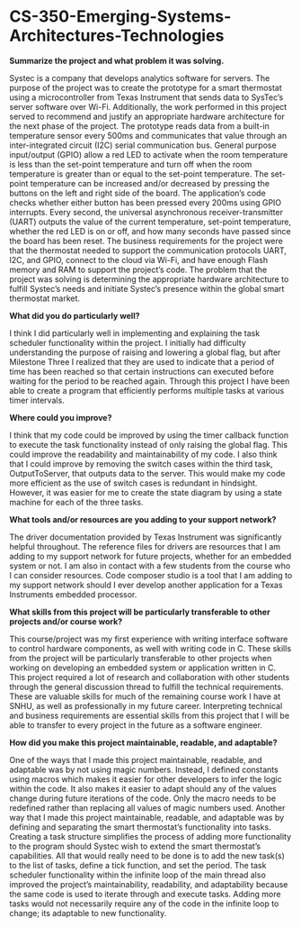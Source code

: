 # CS-350-Emerging-Systems-Architectures-Technologies

<b>Summarize the project and what problem it was solving.</b>

Systec is a company that develops analytics software for servers. The purpose of the project was to create the prototype for a smart thermostat using a microcontroller from Texas Instrument that sends data to SysTec’s server software over Wi-Fi. Additionally, the work performed in this project served to recommend and justify an appropriate hardware architecture for the next phase of the project. The prototype reads data from a built-in temperature sensor every 500ms and communicates that value through an inter-integrated circuit (I2C) serial communication bus. General purpose input/output (GPIO) allow a red LED to activate when the room temperature is less than the set-point temperature and turn off when the room temperature is greater than or equal to the set-point temperature. The set-point temperature can be increased and/or decreased by pressing the buttons on the left and right side of the board. The application’s code checks whether either button has been pressed every 200ms using GPIO interrupts. Every second, the universal asynchronous receiver-transmitter (UART) outputs the value of the current temperature, set-point temperature, whether the red LED is on or off, and how many seconds have passed since the board has been reset. The business requirements for the project were that the thermostat needed to support the communication protocols UART, I2C, and GPIO, connect to the cloud via Wi-Fi, and have enough Flash memory and RAM to support the project’s code. The problem that the project was solving is determining the appropriate hardware architecture to fulfill Systec’s needs and initiate Systec’s presence within the global smart thermostat market.

<b>What did you do particularly well?</b>

I think I did particularly well in implementing and explaining the task scheduler functionality within the project. I initially had difficulty understanding the purpose of raising and lowering a global flag, but after Milestone Three I realized that they are used to indicate that a period of time has been reached so that certain instructions can executed before waiting for the period to be reached again. Through this project I have been able to create a program that efficiently performs multiple tasks at various timer intervals.

<b>Where could you improve?</b>

I think that my code could be improved by using the timer callback function to execute the task functionality instead of only raising the global flag. This could improve the readability and maintainability of my code. I also think that I could improve by removing the switch cases within the third task, OutputToServer, that outputs data to the server. This would make my code more efficient as the use of switch cases is redundant in hindsight. However, it was easier for me to create the state diagram by using a state machine for each of the three tasks. 
  
<b>What tools and/or resources are you adding to your support network?</b>

The driver documentation provided by Texas Instrument was significantly helpful throughout. The reference files for drivers are resources that I am adding to my support network for future projects, whether for an embedded system or not. I am also in contact with a few students from the course who I can consider resources. Code composer studio is a tool that I am adding to my support network should I ever develop another application for a Texas Instruments embedded processor.  
  
<b>What skills from this project will be particularly transferable to other projects and/or course work?</b>

This course/project was my first experience with writing interface software to control hardware components, as well with writing code in C. These skills from the project will be particularly transferable to other projects when working on developing an embedded system or application written in C. This project required a lot of research and collaboration with other students through the general discussion thread to fulfill the technical requirements. These are valuable skills for much of the remaining course work I have at SNHU, as well as professionally in my future career. Interpreting technical and business requirements are essential skills from this project that I will be able to transfer to every project in the future as a software engineer. 

<b>How did you make this project maintainable, readable, and adaptable?</b>

One of the ways that I made this project maintainable, readable, and adaptable was by not using magic numbers. Instead, I defined constants using macros which makes it easier for other developers to infer the logic within the code. It also makes it easier to adapt should any of the values change during future iterations of the code. Only the macro needs to be redefined rather than replacing all values of magic numbers used. Another way that I made this project maintainable, readable, and adaptable was by defining and separating the smart thermostat’s functionality into tasks. Creating a task structure simplifies the process of adding more functionality to the program should Systec wish to extend the smart thermostat’s capabilities. All that would really need to be done is to add the new task(s) to the list of tasks, define a tick function, and set the period. The task scheduler functionality within the infinite loop of the main thread also improved the project’s maintainability, readability, and adaptability because the same code is used to iterate through and execute tasks. Adding more tasks would not necessarily require any of the code in the infinite loop to change; its adaptable to new functionality. 
